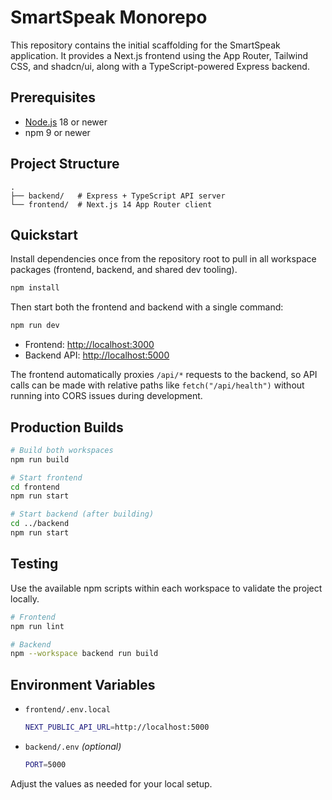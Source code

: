 # SmartSpeak Monorepo

This repository contains the initial scaffolding for the SmartSpeak application. It provides a Next.js frontend using the App Router, Tailwind CSS, and shadcn/ui, along with a TypeScript-powered Express backend.

## Prerequisites

- [Node.js](https://nodejs.org/) 18 or newer
- npm 9 or newer

## Project Structure

```
.
├── backend/   # Express + TypeScript API server
└── frontend/  # Next.js 14 App Router client
```

## Quickstart

Install dependencies once from the repository root to pull in all workspace packages (frontend, backend, and shared dev tooling).

```bash
npm install
```

Then start both the frontend and backend with a single command:

```bash
npm run dev
```

- Frontend: [http://localhost:3000](http://localhost:3000)
- Backend API: [http://localhost:5000](http://localhost:5000)

The frontend automatically proxies `/api/*` requests to the backend, so API calls can be made with relative paths like `fetch("/api/health")` without running into CORS issues during development.

## Production Builds

```bash
# Build both workspaces
npm run build

# Start frontend
cd frontend
npm run start

# Start backend (after building)
cd ../backend
npm run start
```

## Testing

Use the available npm scripts within each workspace to validate the project locally.

```bash
# Frontend
npm run lint

# Backend
npm --workspace backend run build
```

## Environment Variables

- `frontend/.env.local`

  ```bash
  NEXT_PUBLIC_API_URL=http://localhost:5000
  ```

- `backend/.env` *(optional)*

  ```bash
  PORT=5000
  ```

Adjust the values as needed for your local setup.

